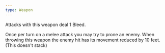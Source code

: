 ```yaml
---
type: Weapon
---
```

Attacks with this weapon deal 1 Bleed.

Once per turn on a melee attack you may try to prone an enemy. When throwing this weapon the enemy hit has its movement reduced by 10 feet. (This doesn't stack)